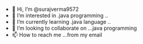 - 👋 Hi, I’m @surajverma9572
- 👀 I’m interested in .java programming ..
- 🌱 I’m currently learning .java language ..
- 💞️ I’m looking to collaborate on ...java programming 
- 📫 How to reach me ...from my email

<!---
surajverma9572/surajverma9572 is a ✨ special ✨ repository because its `README.md` (this file) appears on your GitHub profile.
You can click the Preview link to take a look at your changes.
--->

